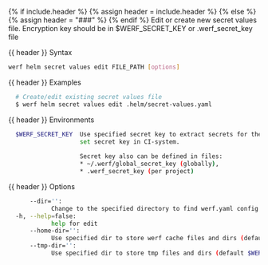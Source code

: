 {% if include.header %}
{% assign header = include.header %}
{% else %}
{% assign header = "###" %}
{% endif %}
Edit or create new secret values file.
Encryption key should be in $WERF_SECRET_KEY or .werf_secret_key file

{{ header }} Syntax

```bash
werf helm secret values edit FILE_PATH [options]
```

{{ header }} Examples

```bash
  # Create/edit existing secret values file
  $ werf helm secret values edit .helm/secret-values.yaml
```

{{ header }} Environments

```bash
  $WERF_SECRET_KEY  Use specified secret key to extract secrets for the deploy. Recommended way to  
                    set secret key in CI-system. 
                    
                    Secret key also can be defined in files:
                    * ~/.werf/global_secret_key (globally),
                    * .werf_secret_key (per project)
```

{{ header }} Options

```bash
      --dir='':
            Change to the specified directory to find werf.yaml config
  -h, --help=false:
            help for edit
      --home-dir='':
            Use specified dir to store werf cache files and dirs (default $WERF_HOME or ~/.werf)
      --tmp-dir='':
            Use specified dir to store tmp files and dirs (default $WERF_TMP_DIR or system tmp dir)
```

